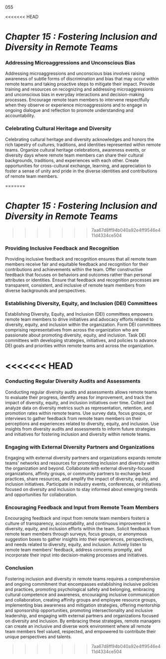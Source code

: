055

<<<<<<< HEAD

# ***Chapter 15 : Fostering Inclusion and Diversity in Remote Teams***


### **Addressing Microaggressions and Unconscious Bias**

Addressing microaggressions and unconscious bias involves raising awareness of subtle forms of discrimination and bias that may occur within remote teams and taking proactive steps to mitigate their impact. Provide training and resources on recognizing and addressing microaggressions and unconscious bias in everyday interactions and decision-making processes. Encourage remote team members to intervene respectfully when they observe or experience microaggressions and to engage in ongoing dialogue and reflection to promote understanding and accountability.

### **Celebrating Cultural Heritage and Diversity**

Celebrating cultural heritage and diversity acknowledges and honors the rich tapestry of cultures, traditions, and identities represented within remote teams. Organize cultural heritage celebrations, awareness events, or diversity days where remote team members can share their cultural backgrounds, traditions, and experiences with each other. Create opportunities for cross-cultural exchange, learning, and appreciation to foster a sense of unity and pride in the diverse identities and contributions of remote team members.

=======
# ***Chapter 15 : Fostering Inclusion and Diversity in Remote Teams***

>>>>>>> 7aa67d8ff94b040a92e4ff9546e411d4334ce504
### **Providing Inclusive Feedback and Recognition**

Providing inclusive feedback and recognition ensures that all remote team members receive fair and equitable feedback and recognition for their contributions and achievements within the team. Offer constructive feedback that focuses on behaviors and outcomes rather than personal attributes or identities. Ensure that feedback and recognition processes are transparent, consistent, and inclusive of remote team members from diverse backgrounds and perspectives.

### **Establishing Diversity, Equity, and Inclusion (DEI) Committees**

Establishing Diversity, Equity, and Inclusion (DEI) committees empowers remote team members to drive initiatives and advocacy efforts related to diversity, equity, and inclusion within the organization. Form DEI committees comprising representatives from across the organization who are passionate about promoting diversity, equity, and inclusion. Task DEI committees with developing strategies, initiatives, and policies to advance DEI goals and priorities within remote teams and across the organization.

<<<<<<< HEAD
=======
### **Conducting Regular Diversity Audits and Assessments**

Conducting regular diversity audits and assessments allows remote teams to evaluate their progress, identify areas for improvement, and track the impact of diversity, equity, and inclusion initiatives over time. Collect and analyze data on diversity metrics such as representation, retention, and promotion rates within remote teams. Use survey data, focus groups, or interviews to gather feedback from remote team members on their perceptions and experiences related to diversity, equity, and inclusion. Use insights from diversity audits and assessments to inform future strategies and initiatives for fostering inclusion and diversity within remote teams.

### **Engaging with External Diversity Partners and Organizations**

Engaging with external diversity partners and organizations expands remote teams' networks and resources for promoting inclusion and diversity within the organization and beyond. Collaborate with external diversity-focused organizations, affinity groups, or community partners to exchange best practices, share resources, and amplify the impact of diversity, equity, and inclusion initiatives. Participate in industry events, conferences, or initiatives focused on diversity and inclusion to stay informed about emerging trends and opportunities for collaboration.

### **Encouraging Feedback and Input from Remote Team Members**

Encouraging feedback and input from remote team members fosters a culture of transparency, accountability, and continuous improvement in diversity, equity, and inclusion efforts within the team. Solicit feedback from remote team members through surveys, focus groups, or anonymous suggestion boxes to gather insights into their experiences, perspectives, and needs related to diversity, equity, and inclusion. Actively listen to remote team members' feedback, address concerns promptly, and incorporate their input into decision-making processes and initiatives.

### **Conclusion**

Fostering inclusion and diversity in remote teams requires a comprehensive and ongoing commitment that encompasses establishing inclusive policies and practices, promoting psychological safety and belonging, embracing cultural competence and awareness, encouraging inclusive communication and collaboration, creating affinity groups and employee resource groups, implementing bias awareness and mitigation strategies, offering mentorship and sponsorship opportunities, promoting intersectionality and inclusive leadership, and engaging with external partners and organizations focused on diversity and inclusion. By embracing these strategies, remote managers can create an inclusive and diverse work environment where all remote team members feel valued, respected, and empowered to contribute their unique perspectives and talents.

>>>>>>> 7aa67d8ff94b040a92e4ff9546e411d4334ce504
